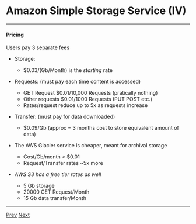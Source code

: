 # Amazon Simple Storage Service (IV)

*** 
#### Pricing
Users pay 3 separate fees

* Storage:
	* $0.03/(Gb/Month) is the _starting_ rate

* Requests: (must pay each time content is accessed)
	* GET Request $0.01/10,000 Requests (pratically nothing)
	* Other requests $0.01/1000 Requests (PUT POST etc.)
	* Rates/request reduce up to 5x as requests increase
	
* Transfer: (must pay for data downloaded)
	* $0.09/Gb (approx = 3 months cost to store equivalent amount of data)

* The AWS Glacier service is cheaper, meant for archival storage
	* Cost/Gb/month < $0.01
	* Request/Transfer rates ~5x more

* _AWS S3 has a free tier rates as well_
	* 5 Gb storage 
	* 20000 GET Request/Month
	* 15 Gb data transfer/Month


***


[Prev](https://github.com/AustinCerny/CSCI582_Presentation4/blob/master/slide12.md)
[Next](https://github.com/AustinCerny/CSCI582_Presentation4/blob/master/slide14.md)
